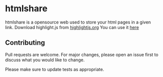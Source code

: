 # htmlshare

htmlshare is a opensource web used to store your html pages in a given link.
Download highlight.js from [highlightjs.org](highlightjs.org)
You can use it [here](https://htmlshare.cloud)
## Contributing
Pull requests are welcome. For major changes, please open an issue first to discuss what you would like to change.

Please make sure to update tests as appropriate.
